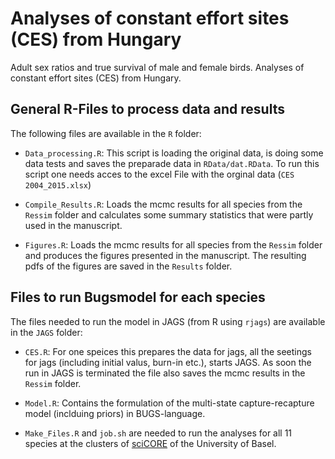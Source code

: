 # Analyses of constant effort sites (CES) from Hungary

Adult sex ratios and true survival of male and female birds. Analyses of constant effort sites (CES) from Hungary.

## General R-Files to process data and results
The following files are available in the `R` folder:

- `Data_processing.R`: This script is loading the original data, is doing some data tests and saves the preparade data in `RData/dat.RData`. To run this script one needs acces to the excel File with the orginal data (`CES 2004_2015.xlsx`)

- `Compile_Results.R`: Loads the mcmc results for all species from the `Ressim` folder and calculates some summary statistics that were partly used in the manuscript.

- `Figures.R`: Loads the mcmc results for all species from the `Ressim` folder and produces the figures presented in the manuscript. The resulting pdfs of the figures are saved in the `Results` folder.


## Files to run Bugsmodel for each species
The files needed to run the model in JAGS (from R using `rjags`) are available in the `JAGS` folder:

- `CES.R`: For one speices this prepares the data for jags, all the seetings for jags (including initial valus, burn-in etc.), starts JAGS. As soon the run in JAGS is terminated the file also saves the mcmc results in the `Ressim` folder. 

- `Model.R`: Contains the formulation of the multi-state capture-recapture model (inclduing priors) in BUGS-language.

- `Make_Files.R` and `job.sh` are needed to run the analyses for all 11 species at the clusters of [sciCORE](https://scicore.unibas.ch) of the University of Basel. 

